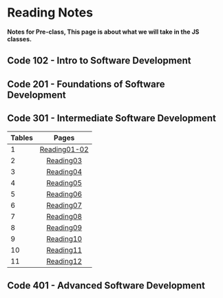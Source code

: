 # Reading Notes

**Notes for Pre-class, This page is about what we will take in the JS classes.**

## Code 102 - Intro to Software Development
## Code 201 - Foundations of Software Development
## Code 301 - Intermediate Software Development

| Tables   |      Pages      | 
|----------|:-------------:|
| 1 |  [Reading01-02](https://github.com/mohasal0101/reading-notes/blob/main/301/301.md) | 
| 2 |    [Reading03](https://github.com/mohasal0101/reading-notes/blob/main/Class03.md)   |  
| 3 | [Reading04](https://github.com/mohasal0101/04/blob/main/README.md) |    
| 4 | [Reading05](https://github.com/mohasal0101/05) |    
| 5 | [Reading06](https://github.com/mohasal0101/06/blob/main/README.md) |
| 6 | [Reading07](https://github.com/mohasal0101/07) |
| 7 | [Reading08](https://github.com/mohasal0101/08/blob/main/README.md) |
| 8 | [Reading09](https://github.com/mohasal0101/09/blob/main/README.md) |
| 9 | [Reading10](https://github.com/mohasal0101/10) |
| 10 | [Reading11](https://mohasal0101.github.io/11) |
| 11 | [Reading12](https://github.com/mohasal0101/12) |
## Code 401 - Advanced Software Development


